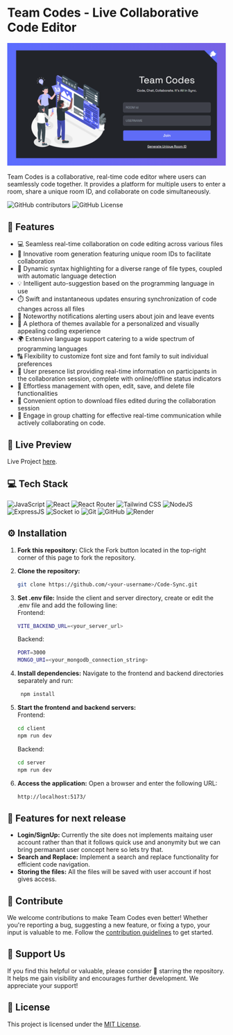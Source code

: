 # Team Codes - Live Collaborative Code Editor

![screenshot](./screenshots/previewHome.png)

Team Codes is a collaborative, real-time code editor where users can seamlessly code together. It provides a platform for multiple users to enter a room, share a unique room ID, and collaborate on code simultaneously.

![GitHub contributors](https://img.shields.io/github/contributors/ankitrajrules/Team-Codes?style=for-the-badge&color=48bf21)
![GitHub License](https://img.shields.io/github/license/ankitrajrules/Team-Codes?style=for-the-badge&color=e67234)

## 🔮 Features

- 💻 Seamless real-time collaboration on code editing across various files
- 🚀 Innovative room generation featuring unique room IDs to facilitate collaboration
- 🌈 Dynamic syntax highlighting for a diverse range of file types, coupled with automatic language detection
- 💡 Intelligent auto-suggestion based on the programming language in use
- ⏱️ Swift and instantaneous updates ensuring synchronization of code changes across all files
- 📣 Noteworthy notifications alerting users about join and leave events
- 🎨 A plethora of themes available for a personalized and visually appealing coding experience
- 🌍 Extensive language support catering to a wide spectrum of programming languages
- 🔠 Flexibility to customize font size and font family to suit individual preferences
- 👥 User presence list providing real-time information on participants in the collaboration session, complete with online/offline status indicators
- 📁 Effortless management with open, edit, save, and delete file functionalities
- 💾 Convenient option to download files edited during the collaboration session
- 💬 Engage in group chatting for effective real-time communication while actively collaborating on code.

## 🚀 Live Preview

Live Project [here](https://team-codes-rx38.onrender.com).

## 💻 Tech Stack

![JavaScript](https://img.shields.io/badge/JavaScript-323330?style=for-the-badge&logo=javascript&logoColor=F7DF1E)
![React](https://img.shields.io/badge/React-20232A?style=for-the-badge&logo=react&logoColor=61DAFB)
![React Router](https://img.shields.io/badge/React_Router-CA4245?style=for-the-badge&logo=react-router&logoColor=white)
![Tailwind CSS](https://img.shields.io/badge/Tailwind_CSS-38B2AC?style=for-the-badge&logo=tailwind-css&logoColor=white)
![NodeJS](https://img.shields.io/badge/Node.js-43853D?style=for-the-badge&logo=node.js&logoColor=white)
![ExpressJS](https://img.shields.io/badge/Express.js-404D59?style=for-the-badge)
![Socket io](https://img.shields.io/badge/Socket.io-ffffff?style=for-the-badge)
![Git](https://img.shields.io/badge/GIT-E44C30?style=for-the-badge&logo=git&logoColor=white)
![GitHub](https://img.shields.io/badge/GitHub-100000?style=for-the-badge&logo=github&logoColor=white)
![Render](https://img.shields.io/badge/Render-ffffff?style=for-the-badge&logo=render&logoColor=black)

## ⚙️ Installation

1. **Fork this repository:** Click the Fork button located in the top-right corner of this page to fork the repository.
2. **Clone the repository:**
   ```bash
   git clone https://github.com/<your-username>/Code-Sync.git
   ```
3. **Set .env file:**
   Inside the client and server directory, create or edit the .env file and add the following line:  
   Frontend:

   ```bash
   VITE_BACKEND_URL=<your_server_url>
   ```

   Backend:

   ```bash
   PORT=3000
   MONGO_URI=<your_mongodb_connection_string>
   ```

4. **Install dependencies:**
   Navigate to the frontend and backend directories separately and run:
   ```bash
    npm install
   ```
5. **Start the frontend and backend servers:**  
   Frontend:
   ```bash
   cd client
   npm run dev
   ```
   Backend:
   ```bash
   cd server
   npm run dev
   ```
6. **Access the application:**
   Open a browser and enter the following URL:
   ```bash
   http://localhost:5173/
   ```

## 🔮 Features for next release

- **Login/SignUp:** Currently the site does not implements maitaing user account rather than that it follows quick use and anonymity but we can bring permanant user concept here so lets try that.
- **Search and Replace:** Implement a search and replace functionality for efficient code navigation.
- **Storing the files:** All the files will be saved with user account if host gives access.

## 🤝 Contribute

We welcome contributions to make Team Codes even better! Whether you're reporting a bug, suggesting a new feature, or fixing a typo, your input is valuable to me. Follow the [contribution guidelines](CONTRIBUTING.md) to get started.

## 🌟 Support Us

If you find this helpful or valuable, please consider 🌟 starring the repository. It helps me gain visibility and encourages further development. We appreciate your support!

## 🧾 License

This project is licensed under the [MIT License](LICENSE).
